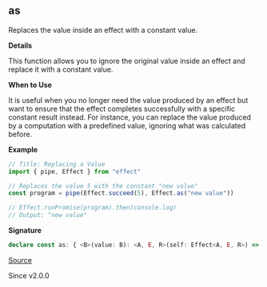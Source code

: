 ## as

Replaces the value inside an effect with a constant value.

**Details**

This function allows you to ignore the original value inside an effect and
replace it with a constant value.

**When to Use**

It is useful when you no longer need the value produced by an effect but want
to ensure that the effect completes successfully with a specific constant
result instead. For instance, you can replace the value produced by a
computation with a predefined value, ignoring what was calculated before.

**Example**

```ts
// Title: Replacing a Value
import { pipe, Effect } from "effect"

// Replaces the value 5 with the constant "new value"
const program = pipe(Effect.succeed(5), Effect.as("new value"))

// Effect.runPromise(program).then(console.log)
// Output: "new value"
```

**Signature**

```ts
declare const as: { <B>(value: B): <A, E, R>(self: Effect<A, E, R>) => Effect<B, E, R>; <A, E, R, B>(self: Effect<A, E, R>, value: B): Effect<B, E, R>; }
```

[Source](https://github.com/Effect-TS/effect/tree/main/packages/effect/src/Effect.ts#L4947)

Since v2.0.0